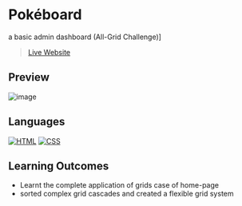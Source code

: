 # Pokéboard
a basic admin dashboard (All-Grid Challenge)]

> [Live Website](https://mathdebate09.github.io/pokeboard/)

## Preview
![image](https://github.com/mathdebate09/pokeboard/blob/main/assets/demo.png)

## Languages
[![HTML](https://img.shields.io/badge/-HTML-000?style=for-the-badge&logo=html5)](#) [![CSS](https://img.shields.io/badge/-CSS-000?style=for-the-badge&logo=css3&logoColor=1572B6)](#)

## Learning Outcomes
- Learnt the complete application of grids case of home-page
- sorted complex grid cascades and created a flexible grid system
